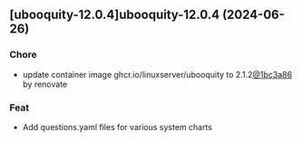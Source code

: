 

## [ubooquity-12.0.4]ubooquity-12.0.4 (2024-06-26)

### Chore



- update container image ghcr.io/linuxserver/ubooquity to 2.1.2[@1bc3a86](https://github.com/1bc3a86) by renovate

### Feat



- Add questions.yaml files for various system charts